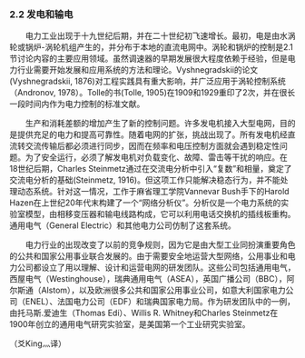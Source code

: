 ### 2.2 发电和输电

　　电力工业出现于十九世纪后期，并在二十世纪初飞速增长。最初，电是由水涡轮或锅炉-涡轮机组产生的，并分布于本地的直流电网中。涡轮和锅炉的控制是2.1节讨论内容的主要应用领域。虽然调速器的早期发展很大程度依赖于经验，但是电力行业需要开始发展和应用系统的方法和理论。Vyshnegradskii的论文(Vyshnegradskii, 1876)对工程实践具有重大影响，并广泛应用于涡轮控制系统（Andronov, 1978）。Tolle的书(Tolle, 1905)在1909和1929重印了2次，并在很长一段时间内作为电力控制的标准文献。
  
　　生产和消耗差额的增加产生了新的控制问题。许多发电机接入大型电网，目的是提供充足的电力和提高可靠性。随着电网的扩张，挑战出现了。所有发电机经直流转交流传输后都必须进行同步，因而在频率和电压控制方面就会遇到稳定性问题。为了安全运行，必须了解发电机对负载变化、故障、雷击等干扰的响应。在18世纪后期，Charles Steinmetz通过在交流电分析中引入“复数”和相量，奠定了交流电分析的基础(Steinmetz, 1916)。但这项工作只能解决稳态行为，并不能处理动态系统。针对这一情况，工作于麻省理工学院Vannevar Bush手下的Harold Hazen在上世纪20年代末构建了一个“网络分析仪”。分析仪是一个电力系统的实验室模型，由相移变压器和输电线路构成，它可以利用电话交换机的插线板重构。通用电气（General Electric）和其他电力公司仿制了这套系统。
  
　　电力行业的出现改变了以前的竞争规则，因为它是由大型工业同扮演重要角色的公共和国家公用事业联合发展的。由于需要安全地运营大型网络，公用事业和电力公司都设立了用以理解、设计和运营电网的研发团队。这些公司包括通用电气，西屋电气（Westinghouse），瑞典通用电气（ASEA），英国广播公司（BBC），阿尔斯通（Alstom），以及欧洲很多公共和国家公用事业公司，如意大利国家电力公司（ENEL）、法国电力公司（EDF）和瑞典国家电力局。作为研发团队中的一例，由托马斯.爱迪生（Thomas Edi）、Willis R. Whitney和Charles Steinmetz在1900年创立的通用电气研究实验室，是美国第一个工业研究实验室。

（爻King灬译）
